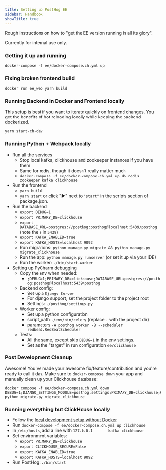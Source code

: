 ```yaml
---
title: Setting up PostHog EE
sidebar: Handbook
showTitle: true
---
```


Rough instructions on how to "get the EE version running in all its glory".

Currently for internal use only.

### Getting it up and running
`docker-compose -f ee/docker-compose.ch.yml up`

### Fixing broken frontend build
`docker run ee_web yarn build`

### Running Backend in Docker and Frontend locally

This setup is best if you want to iterate quickly on frontend changes. You get the benefits of hot reloading locally while keeping the backend dockerized.

`yarn start-ch-dev`

### Running Python + Webpack locally
- Run all the services
  - Stop local kafka, clickhouse and zookeeper instances if you have them
  - Same for redis, though it doesn't really matter much
  - `docker-compose -f ee/docker-compose.ch.yml up db redis zookeeper kafka clickhouse`
- Run the frontend
  - `yarn build`
  - `yarn start` or click "▶️" next to `"start"` in the scripts section of package.json.
- Run the backend
  - `export DEBUG=1`
  - `export PRIMARY_DB=clickhouse`
  - `export DATABASE_URL=postgres://posthog:posthog@localhost:5439/posthog` (note the `9` in `5439`)
  - `export KAFKA_ENABLED=true`
  - `export KAFKA_HOSTS=localhost:9092`
  - Run migrations: `python manage.py migrate && python manage.py migrate_clickhouse`
  - Run the app: `python manage.py runserver` (or set it up via your IDE)
  - Run the worker: `./bin/start-worker`
- Setting up PyCharm debugging
  - Copy the env when needed:
      - `;DEBUG=1;PRIMARY_DB=clickhouse;DATABASE_URL=postgres://posthog:posthog@localhost:5439/posthog`
  - Backend config:
      - Set up a `Django Server`
      - For django support, set the project folder to the project root
      - Settings: `./posthog/settings.py`
  - Worker config:
      - Set up a python configuration
      - script_path `./env/bin/celery` (replace `.` with the project dir)
      - parameters `-A posthog worker -B --scheduler redbeat.RedBeatScheduler`
  - Tests:
      - All the same, except skip `DEBUG=1` in the env settings.
      - Set as the "target" in run configuration `ee/clickhouse`


### Post Development Cleanup

Awesome! You've made your awesome fix/feature/contribution and you're ready to call it day. Make sure to `docker-compose down` your app and manually clean up your Clickhouse database:

```
docker compose -f ee/docker-compose.ch.yml down
DEBUG=1;DJANGO_SETTINGS_MODULE=posthog.settings;PRIMARY_DB=clickhouse;CLICKHOUSE_HOST=clickhouse;CLICKHOUSE_DATABASE=posthog;CLICKHOUSE_SECURE=false;CLICKHOUSE_VERIFY=false python migrate.py migrate_clickhouse
```

### Running everything but ClickHouse locally
- Follow the [local development setup without Docker](/docs/developing-locally)
- Run `docker-compose -f ee/docker-compose.ch.yml up clickhouse`
- In `/etc/hosts`, add a line with `127.0.0.1       kafka clickhouse`
- Set environment variables:
  - `export PRIMARY_DB=clickhouse`
  - `export CLICKHOUSE_SECURE=False`
  - `export KAFKA_ENABLED=true`
  - `export KAFKA_HOSTS=localhost:9092`
- Run PostHog: `./bin/start`
